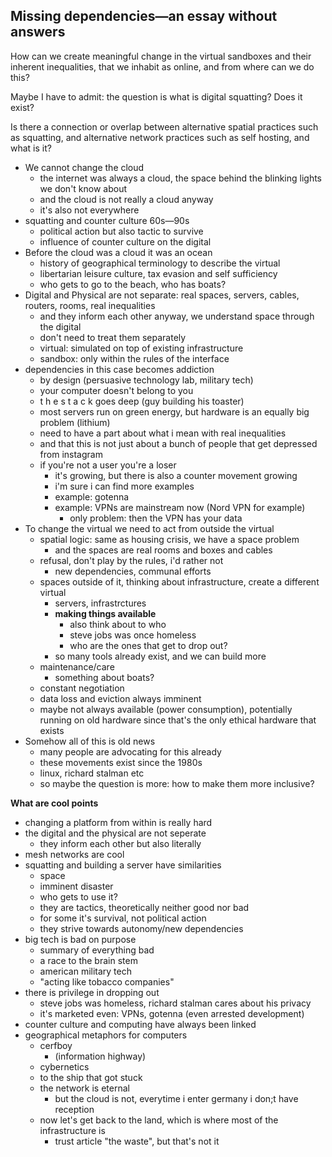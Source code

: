 ## Missing dependencies—an essay without answers

How can we create meaningful change in the virtual sandboxes and their inherent inequalities, that we inhabit as online, and from where can we do this?

Maybe I have to admit: the question is what is digital squatting? Does it exist?

Is there a connection or overlap between alternative spatial practices such as squatting, and alternative network practices such as self hosting, and what is it?



- We cannot change the cloud
  - the internet was always a cloud, the space behind the blinking lights we don't know about
  - and the cloud is not really a cloud anyway
  - it's also not everywhere
- squatting and counter culture 60s—90s
  - political action but also tactic to survive
  - influence of counter culture on the digital
- Before the cloud was a cloud it was an ocean
  - history of geographical terminology to describe the virtual
  - libertarian leisure culture, tax evasion and self sufficiency
  - who gets to go to the beach, who has boats?
- Digital and Physical are not separate: real spaces, servers, cables, routers, rooms, real inequalities
  - and they inform each other anyway, we understand space through the digital
  - don't need to treat them separately
  - virtual: simulated on top of existing infrastructure
  - sandbox: only within the rules of the interface
- dependencies in this case becomes addiction
  - by design (persuasive technology lab, military tech)
  - your computer doesn't belong to you
  - t h e   s t a c k   goes deep (guy building his toaster)
  - most servers run on green energy, but hardware is an equally big problem (lithium)
  - need to have a part about what i mean with real inequalities
  - and that this is not just about a bunch of people that get depressed from instagram
  - if you're not a user you're a loser
    - it's growing, but there is also a counter movement growing
    - i'm sure i can find more examples
    - example: gotenna
    - example: VPNs are mainstream now (Nord VPN for example)
      - only problem: then the VPN has your data
- To change the virtual we need to act from outside the virtual
  - spatial logic: same as housing crisis, we have a space problem
    - and the spaces are real rooms and boxes and cables
  - refusal, don't play by the rules, i'd rather not
    - new dependencies, communal efforts
  - spaces outside of it, thinking about infrastructure, create a different virtual
    - servers, infrastrctures
    - **making things available**
      - also think about to who
      - steve jobs was once homeless
      - who are the ones that get to drop out?
    - so many tools already exist, and we can build more
  - maintenance/care
    - something about boats?
  - constant negotiation
  - data loss and eviction always imminent
  - maybe not always available (power consumption), potentially running on old hardware since that's the only ethical hardware that exists
- Somehow all of this is old news
  - many people are advocating for this already
  - these movements exist since the 1980s
  - linux, richard stalman etc
  - so maybe the question is more: how to make them more inclusive?



**What are cool points**

- changing a platform from within is really hard
- the digital and the physical are not seperate
  - they inform each other but also literally
- mesh networks are cool
- squatting and building a server have similarities
  - space
  - imminent disaster
  - who gets to use it?
  - they are tactics, theoretically neither good nor bad
  - for some it's survival, not political action
  - they strive towards autonomy/new dependencies
- big tech is bad on purpose
  - summary of everything bad
  - a race to the brain stem
  - american military tech
  - "acting like tobacco companies"
- there is privilege in dropping out
  - steve jobs was homeless, richard stalman cares about his privacy
  - it's marketed even: VPNs, gotenna (even arrested development)
- counter culture and computing have always been linked
- geographical metaphors for computers
  - cerfboy
    - (information highway)
  - cybernetics
  - to the ship that got stuck
  - the network is eternal
    - but the cloud is not, everytime i enter germany i don;t have reception
  - now let's get back to the land, which is where most of the infrastructure is
    - trust article "the waste", but that's not it